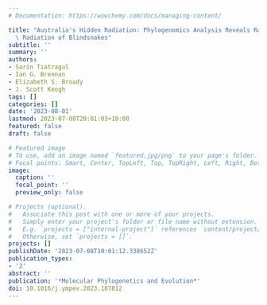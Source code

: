 ```yaml
---
# Documentation: https://wowchemy.com/docs/managing-content/

title: "Australia's Hidden Radiation: Phylogenomics Analysis Reveals Rapid Miocene\
  \ Radiation of Blindsnakes"
subtitle: ''
summary: ''
authors:
- Sarin Tiatragul
- Ian G. Brennan
- Elizabeth S. Broady
- J. Scott Keogh
tags: []
categories: []
date: '2023-08-01'
lastmod: 2023-07-08T20:01:03+10:00
featured: false
draft: false

# Featured image
# To use, add an image named `featured.jpg/png` to your page's folder.
# Focal points: Smart, Center, TopLeft, Top, TopRight, Left, Right, BottomLeft, Bottom, BottomRight.
image:
  caption: ''
  focal_point: ''
  preview_only: false

# Projects (optional).
#   Associate this post with one or more of your projects.
#   Simply enter your project's folder or file name without extension.
#   E.g. `projects = ["internal-project"]` references `content/project/deep-learning/index.md`.
#   Otherwise, set `projects = []`.
projects: []
publishDate: '2023-07-08T10:01:12.338652Z'
publication_types:
- '2'
abstract: ''
publication: '*Molecular Phylogenetics and Evolution*'
doi: 10.1016/j.ympev.2023.107812
---
```

